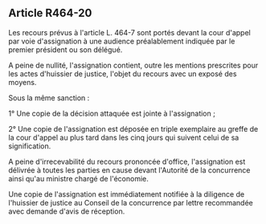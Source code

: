 Article R464-20
----
Les recours prévus à l'article L. 464-7 sont portés devant la cour d'appel par
voie d'assignation à une audience préalablement indiquée par le premier
président ou son délégué.

A peine de nullité, l'assignation contient, outre les mentions prescrites pour
les actes d'huissier de justice, l'objet du recours avec un exposé des moyens.

Sous la même sanction :

1° Une copie de la décision attaquée est jointe à l'assignation ;

2° Une copie de l'assignation est déposée en triple exemplaire au greffe de la
cour d'appel au plus tard dans les cinq jours qui suivent celui de sa
signification.

A peine d'irrecevabilité du recours prononcée d'office, l'assignation est
délivrée à toutes les parties en cause devant l'Autorité de la concurrence ainsi
qu'au ministre chargé de l'économie.

Une copie de l'assignation est immédiatement notifiée à la diligence de
l'huissier de justice au Conseil de la concurrence par lettre recommandée avec
demande d'avis de réception.
